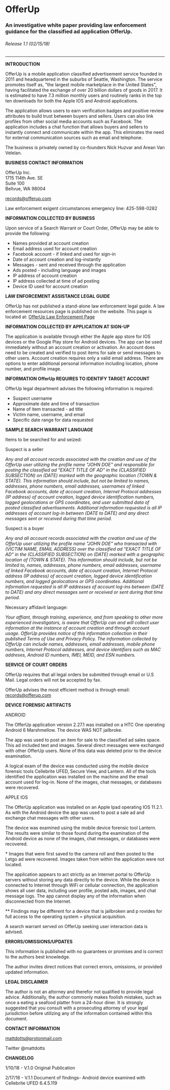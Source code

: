# OfferUp

### An investigative white paper providing law enforcement guidance for the classified ad application OfferUp.

###### Release 1.1 \(02/15/18\)
___
**INTRODUCTION**    

OfferUp is a mobile application classified advertisement service founded in 2011 and headquartered in the suburbs of Seattle, Washington.  The service promotes itself as, "the largest mobile marketplace in the United States", having facilitated the exchange of over 20 billion dollars of goods in 2017.  It is estimated to have 7.3 million monthly users and routinely ranks in the top ten downloads for both the Apple IOS and Android applications.  

The application allows users to earn verification badges and positive review attributes to build trust between buyers and sellers.  Users can also link profiles from other social media accounts such as Facebook.  The application includes a chat function that allows buyers and sellers to instantly connect and communicate within the app.  This eliminates the need for external communication sources such as email and telephone.  

The business is privately owned by co-founders Nick Huzvar and Arean Van Velelan.  

**BUSINESS CONTACT INFORMATION**    

OfferUp Inc.  
1715 114th Ave. SE  
Suite 100  
Bellvue, WA 98004  

<records@offerup.com>  

Law enforcement exigent circumstances emergency line: 425-598-0282  

**INFORMATION COLLECTED BY BUSINESS**  

Upon service of a Search Warrant or Court Order, OfferUp may be able to provide the following:

* Names provided at account creation
* Email address used for account creation
* Facebook account - if linked and used for sign-in
* Date of account creation and log-instantly
* Messages - sent and received through the application
* Ads posted - including language and images
* IP address of account creation
* IP address collected at time of ad posting
* Device ID used for account creation  

**LAW ENFORCEMENT ASSISTANCE LEGAL GUIDE**   

OfferUp has not published a stand-alone law enforcement legal guide.  A law enforcement resources page is published on the website.  This page is located at: [OfferUp Law Enforcement Page](https://ask.offerup.com/Trust-Safety/Resources/887967481/Law-Enforcement-Resources.htm)    

**INFORMATION COLLECTED BY APPLICATION AT SIGN-UP**   

The application is available through either the Apple app store for IOS devices or the Google Play store for Android devices.  The app can be used immediately without an account creation or activation.  An account does need to be created and verified to post items for sale or send messages to other users.  Account creation requires only a valid email address.  There are options to enter additional personal information including location, phone number, and profile image.  

**INFORMATION OfferUp REQUIRES TO IDENTIFY TARGET ACCOUNT**    

OfferUp legal department advises the following information is required:    

* Suspect username  
* Approximate date and time of transaction
* Name of item transacted - ad title   
* Victim name, username, and email  
* Specific date range for data requested  

**SAMPLE SEARCH WARRANT LANGUAGE**    

Items to be searched for and seized:

Suspect is a seller  

*Any and all account records associated with the creation and use of the OfferUp user utilizing the profile name "JOHN DOE" and responsible for posting the classified ad "EXACT TITLE OF AD" in the \(CLASSIFIED SUBSECTION\) on \(DATE\) marked with the geographic location \(TOWN & STATE\). This information should include, but not be limited to names, addresses, phone numbers, email addresses, usernames of linked Facebook accounts, date of account creation, Internet Protocol addresses \(IP address\) of account creation, logged device identification numbers, logged geolocations or GPS coordinates, and user submitted data of posted classified advertisements.  Additional information requested is all IP addresses of account log-in between \(DATE to DATE\) and any direct messages sent or received during that time period.*  

Suspect is a buyer

*Any and all account records associated with the creation and use of the OfferUp user utilizing the profile name "JOHN DOE" who transacted with \(VICTIM NAME, EMAIL ADDRESS\) over the classified ad "EXACT TITLE OF AD" in the \(CLASSIFIED SUBSECTION\) on \(DATE\) marked with a geographic location of \(TOWN & STATE\).  This information should include, but not be limited to, names, addresses, phone numbers, email addresses, username of linked Facebook accounts, date of account creation, Internet Protocol address \(IP address\) of account creation, logged device identification numbers, and logged geolocations or GPS coordinates.  Additional information requested is all IP addresses of account log-ins between \(DATE to DATE\) and any direct messages sent or received or sent during that time period.*  

Necessary affidavit language:

*Your affiant, through training, experience, and from speaking to other more experienced investigators, is aware that OfferUp can and will collect user information at the instance of account creation and through account usage. OfferUp provides notice of this information collection in their published Terms of Use and Privacy Policy.  The information collected by OfferUp can include names, addresses, email addresses, mobile phone numbers, Internet Protocol addresses, and device identifiers such as MAC addreses, Android ID numbers, IMEI, MEID, and ESN numbers.*  

**SERVICE OF COURT ORDERS**  

OfferUp requires that all legal orders be submitted through email or U.S Mail.  Legal orders will not be accepted by fax.  

OfferUp advises the most efficient method is through email: <records@offerup.com>  

**DEVICE FORENSIC ARTIFACTS**  

ANDROID  

The OfferUp application version 2.27.1 was installed on a HTC One operating Android 6 Marshmellow.  The device WAS NOT jailbroke.    

The app was used to post an item for sale to the classified ad sales space.  This ad included text and images.  Several direct messages were exchanged with other OfferUp users.  None of this data was deleted prior to the device examination.  

A logical exam of the device was conducted using the mobile device forensic tools Cellebrite UFED, Secure View, and Lantern.  All of the tools identified the application was installed on the machine and the email account used for log-in.  None of the images, chat messages, or databases were recovered.  

APPLE IOS  

The OfferUp application was installed on an Apple Ipad operating IOS 11.2.1.  As with the Android device the app was used to post a sale ad and exchange chat messages with other users.  

The device was examined using the mobile device forensic tool Lantern.  The results were similar to those found during the examination of the Android device as none of the images, chat messages, or databases were recovered.

\* Images that were first saved to the camera roll and then posted to the Letgo ad were recovered.  Images taken from within the application were not located.  

The application appears to act strictly as an Internet portal to OfferUp servers without storing any data directly to the device.  While the device is  connected to Internet through WiFi or cellular connection, the application shows all user data, including user profile, posted ads, images, and chat message logs.  The app cannot display any of the information when disconnected from the Internet.  

\** Findings may be different for a device that is jailbroken and p rovides for full access to the operating system = physical acquisition. 

A search warrant served on OfferUp seeking user interaction data is advised.   

**ERRORS/OMISSIONS/UPDATES**  

This information is published with no guarantees or promises and is correct to the authors best knowledge.  

The author invites direct notices that correct errors, omissions, or provided updated information.  

**LEGAL DISCLAIMER**  

The author is not an attorney and therefor not qualified to provide legal advice.  Additionally, the author commonly makes foolish mistakes, such as once a eating a seafood platter from a 24-hour diner.  It is strongly suggested that you consult with a prosecuting attorney of your legal jurisdiction before utilizing any of the information contained within this document.  

**CONTACT INFORMATION**  

 mattdotts@protonmail.com   

 Twitter \@mattdotts

 **CHANGELOG**  

 1/10/18 - V.1.0 Original Publication  

 2/17/18 - V.1.1 Document of findings- Android device examined with Cellebrite UFED 6.4.5.119  

